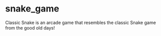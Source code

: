 # snake_game
Classic Snake is an arcade game that resembles the classic Snake game from the good old days!
